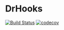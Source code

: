 # DrHooks

[![Build Status](https://travis-ci.org/danhuang1202/DrHooks.svg?branch=master)](https://travis-ci.org/danhuang1202/DrHooks)
[![codecov](https://codecov.io/gh/danhuang1202/DrHooks/branch/master/graph/badge.svg)](https://codecov.io/gh/danhuang1202/DrHooks)
